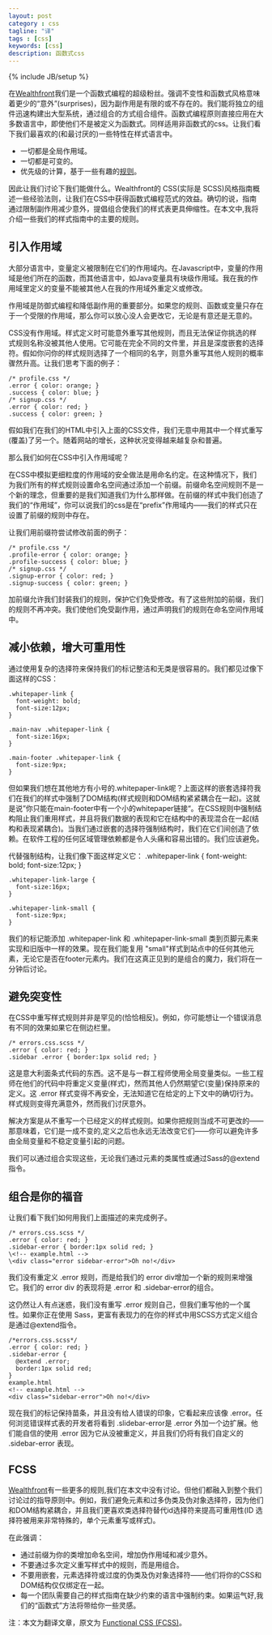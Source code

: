```yaml
---
layout: post
category : css
tagline: "译"
tags : [css]
keywords: [css]
description: 函数式css
---
```

{% include JB/setup %}

在[Wealthfront](https://www.wealthfront.com/engineering "前端风暴")我们是一个函数式编程的超级粉丝。强调不变性和函数式风格意味着更少的“意外”(surprises)，因为副作用是有限的或不存在的。我们能将独立的组件迅速构建出大型系统，通过组合的方式组合组件。函数式编程原则直接应用在大多数语言中，即使他们不是被定义为函数式。同样适用非函数式的css。让我们看下我们最喜欢的(和最讨厌的)一些特性在样式语言中。

- 一切都是全局作用域。
- 一切都是可变的。
- 优先级的计算，基于一些有趣的[规则](http://www.w3.org/TR/css3-selectors/#specificity "w3c css3 selectors")。

因此让我们讨论下我们能做什么。Wealthfront的 CSS(实际是 SCSS)风格指南概述一些经验法则，让我们在CSS中获得函数式编程范式的效益。确切的说，指南通过限制副作用减少意外，提倡组合使我们的样式表更具伸缩性。在本文中,我将介绍一些我们的样式指南中的主要的规则。

## 引入作用域 ##

大部分语言中，变量定义被限制在它们的作用域内。在Javascript中，变量的作用域是他们所在的函数，而其他语言中，如Java变量具有块级作用域。我在我的作用域里定义的变量不能被其他人在我的作用域外重定义或修改。

作用域是防御式编程和降低副作用的重要部分。如果您的规则、函数或变量只存在于一个受限的作用域，那么你可以放心没人会更改它，无论是有意还是无意的。

CSS没有作用域。样式定义时可能意外重写其他规则，而且无法保证你挑选的样式规则名称没被其他人使用。它可能在完全不同的文件里，并且是深度嵌套的选择符。假如你问你的样式规则选择了一个相同的名字，则意外重写其他人规则的概率骤然升高。让我们思考下面的例子：

    /* profile.css */
    .error { color: orange; }
	.success { color: blue; }
	/* signup.css */
	.error { color: red; }
	.success { color: green; }

假如我们在我们的HTML中引入上面的CSS文件，我们无意中用其中一个样式重写(覆盖)了另一个。随着网站的增长，这种状况变得越来越复杂和普遍。

那么我们如何在CSS中引入作用域呢？

在CSS中模拟更细粒度的作用域的安全做法是用命名约定。在这种情况下，我们为我们所有的样式规则设置命名空间通过添加一个前缀。前缀命名空间规则不是一个新的理念，但重要的是我们知道我们为什么那样做。在前缀的样式中我们创造了我们的“作用域”，你可以说我们的css是在“prefix”作用域内——我们的样式只在设置了前缀的规则中存在。

让我们用前缀符尝试修改前面的例子：

    /* profile.css */
    .profile-error { color: orange; }
    .profile-success { color: blue; }
    /* signup.css */
    .signup-error { color: red; }
    .signup-success { color: green; }

加前缀允许我们封装我们的规则，保护它们免受修改。有了这些附加的前缀，我们的规则不再冲突。我们使他们免受副作用，通过声明我们的规则在命名空间作用域中。

## 减小依赖，增大可重用性 ##

通过使用复杂的选择符来保持我们的标记整洁和无类是很容易的。我们都见过像下面这样的CSS：

    .whitepaper-link {
      font-weight: bold;
      font-size:12px;
    }
    
    .main-nav .whitepaper-link {
      font-size:16px;
    }
    
    .main-footer .whitepaper-link {
      font-size:9px;
    }
但如果我们想在其他地方有小号的.whitepaper-link呢？上面这样的嵌套选择符我们在我们的样式中强制了DOM结构(样式规则和DOM结构紧紧耦合在一起)。这就是说”你只能在main-footer中有一个小的whitepaper链接“。在CSS规则中强制结构阻止我们重用样式，并且将我们数据的表现和它在结构中的表现混合在一起(结构和表现紧耦合)。当我们通过嵌套的选择符强制结构时，我们在它们间创造了依赖。在软件工程的任何区域管理依赖都是令人头痛和容易出错的。我们应该避免。

代替强制结构，让我们像下面这样定义它：
    .whitepaper-link {
      font-weight: bold;
      font-size:12px;
    }
    
    .whitepaper-link-large {
      font-size:16px;
    }
    
    .whitepaper-link-small {
      font-size:9px;
    }
 

我们的标记能添加 .whitepaper-link 和 .whitepaper-link-small 类到页脚元素来实现和旧版中一样的效果。现在我们能复用 "small"样式到站点中的任何其他元素，无论它是否在footer元素内。我们在这真正见到的是组合的魔力，我们将在一分钟后讨论。

## 避免突变性 ##

在CSS中重写样式规则并非是罕见的(恰恰相反)。例如，你可能想让一个错误消息有不同的效果如果它在侧边栏里。

    /* errors.css.scss */
    .error { color: red; }
    .sidebar .error { border:1px solid red; }
这是意大利面条式代码的东西。这不是与一群工程师使用全局变量类似。一些工程师在他们的代码中将重定义变量(样式)，然而其他人仍然期望它(变量)保持原来的定义。这 .error 样式变得不再安全，无法知道它在给定的上下文中的确切行为。样式规则变得充满意外，然而我们讨厌意外。

解决方案是从不重写一个已经定义的样式规则。如果你把规则当成不可更改的——那意味着，它们是一成不变的,定义之后也永远无法改变它们——你可以避免许多由全局变量和不稳定变量引起的问题。

我们可以通过组合实现这些，无论我们通过元素的类属性或通过Sass的@extend 指令。

## 组合是你的福音 ##

让我们看下我们如何用我们上面描述的来完成例子。

    /* errors.css.scss */
    .error { color: red; }
    .sidebar-error { border:1px solid red; }
    \<!-- example.html -->
    \<div class="error sidebar-error">Oh no!</div>
我们没有重定义 .error 规则，而是给我们的 error div增加一个新的规则来增强它。我们的 error div 的表现将是 .error 和 .sidebar-error的组合。

这仍然让人有点迷惑，我们没有重写 .error 规则自己，但我们重写他的一个属性。如果你正在使用 Sass，更富有表现力的在你的样式中用SCSS方式定义组合是通过@extend指令。

    /*errors.css.scss*/
    .error { color: red; }
    .sidebar-error { 
      @extend .error;
      border:1px solid red; 
    }
    example.html
    <!-- example.html -->
    <div class="sidebar-error">Oh no!</div>
现在我们的标记保持苗条，并且没有给人错误的印象，它看起来应该像 .error。任何浏览错误样式表的开发者将看到 .slidebar-error是 .error 外加一个边扩展。他们能自信的使用 .error 因为它从没被重定义，并且我们仍将有我们自定义的 .sidebar-error 表现。

## FCSS ##

[Wealthfront](https://www.wealthfront.com/engineering "前端风暴")有一些更多的规则,我们在本文中没有讨论。但他们都融入到整个我们讨论过的指导原则中。例如，我们避免元素和过多伪类及伪对象选择符，因为他们和DOM结构紧耦合，并且我们更喜欢类选择符替代id选择符来提高可重用性(ID 选择符被用来非常特殊的，单个元素重写或样式)。

在此强调：

- 通过前缀为你的类增加命名空间，增加伪作用域和减少意外。
- 不要通过多次定义重写样式中的规则，而是用组合。
- 不要用嵌套，元素选择符或过度的伪类及伪对象选择符——他们将你的CSS和DOM结构仅仅绑定在一起。
- 每一个团队需要自己的样式指南在缺少约束的语言中强制约束。如果运气好,我们的“函数式”方法将带给你一些灵感。

注：本文为翻译文章，原文为 [Functional CSS (FCSS)](http://flippinawesome.org/2013/08/26/functional-css-fcss/#comment-3181 "Functional CSS (FCSS)")。